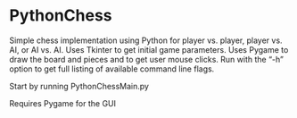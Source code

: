 # PythonChess

Simple chess implementation using Python for player vs. player, player vs. AI, or AI vs. AI. Uses Tkinter to get initial game parameters. Uses Pygame to draw the board and pieces and to get user mouse clicks. Run with the “-h” option to get full listing of available command line flags.

Start by running PythonChessMain.py

Requires Pygame for the GUI
